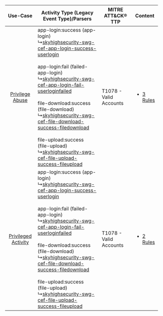 |    Use-Case    | Activity Type (Legacy Event Type)/Parsers    | MITRE ATT&CK® TTP          | Content    |
|:----:| ---- | ---- | ---- |
|     [Privilege Abuse](../../../UseCases/uc_privilege_abuse.md)     |  app-login:success (app-login)<br> ↳[skyhighsecurity-swg-cef-app-login-success-userlogin](Ps/pC_skyhighsecurityswgcefapploginsuccessuserlogin.md)<br><br> app-login:fail (failed-app-login)<br> ↳[skyhighsecurity-swg-cef-app-login-fail-userloginfailed](Ps/pC_skyhighsecurityswgcefapploginfailuserloginfailed.md)<br><br> file-download:success (file-download)<br> ↳[skyhighsecurity-swg-cef-file-download-success-filedownload](Ps/pC_skyhighsecurityswgceffiledownloadsuccessfiledownload.md)<br><br> file-upload:success (file-upload)<br> ↳[skyhighsecurity-swg-cef-file-upload-success-fileupload](Ps/pC_skyhighsecurityswgceffileuploadsuccessfileupload.md)<br> | T1078 - Valid Accounts<br> | [<ul><li>3 Rules</li></ul>](RM/r_m_skyhigh_security_secure_web_gateway_Privilege_Abuse.md)     |
| [Privileged Activity](../../../UseCases/uc_privileged_activity.md) |  app-login:success (app-login)<br> ↳[skyhighsecurity-swg-cef-app-login-success-userlogin](Ps/pC_skyhighsecurityswgcefapploginsuccessuserlogin.md)<br><br> app-login:fail (failed-app-login)<br> ↳[skyhighsecurity-swg-cef-app-login-fail-userloginfailed](Ps/pC_skyhighsecurityswgcefapploginfailuserloginfailed.md)<br><br> file-download:success (file-download)<br> ↳[skyhighsecurity-swg-cef-file-download-success-filedownload](Ps/pC_skyhighsecurityswgceffiledownloadsuccessfiledownload.md)<br><br> file-upload:success (file-upload)<br> ↳[skyhighsecurity-swg-cef-file-upload-success-fileupload](Ps/pC_skyhighsecurityswgceffileuploadsuccessfileupload.md)<br> | T1078 - Valid Accounts<br> | [<ul><li>2 Rules</li></ul>](RM/r_m_skyhigh_security_secure_web_gateway_Privileged_Activity.md) |